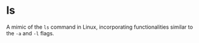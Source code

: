 # ls
A mimic of the `ls` command in Linux, incorporating functionalities similar to the `-a` and `-l` flags.
